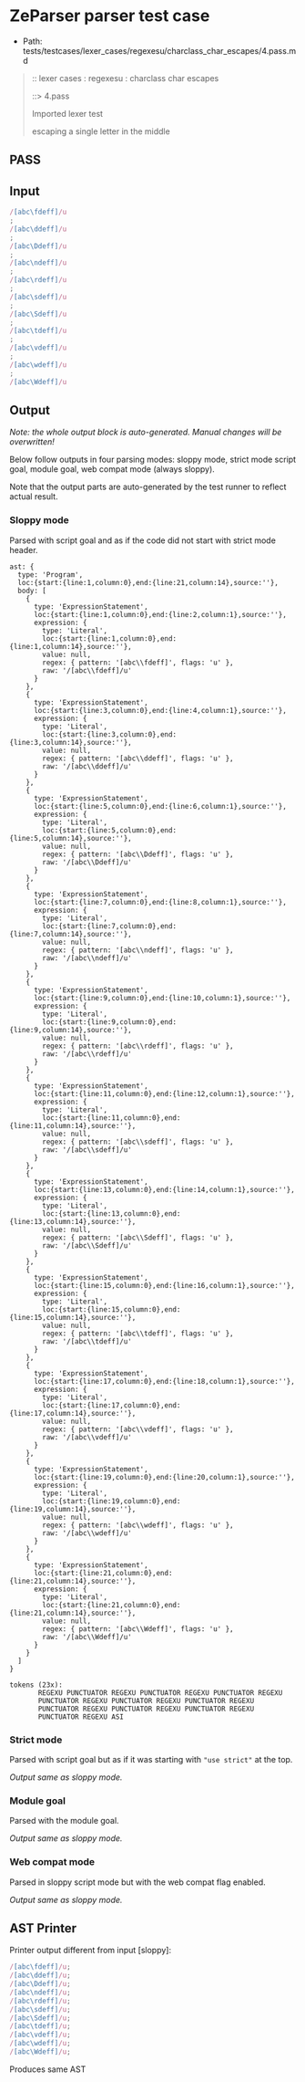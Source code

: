 # ZeParser parser test case

- Path: tests/testcases/lexer_cases/regexesu/charclass_char_escapes/4.pass.md

> :: lexer cases : regexesu : charclass char escapes
>
> ::> 4.pass
>
> Imported lexer test
>
> escaping a single letter in the middle

## PASS

## Input

`````js
/[abc\fdeff]/u
;
/[abc\ddeff]/u
;
/[abc\Ddeff]/u
;
/[abc\ndeff]/u
;
/[abc\rdeff]/u
;
/[abc\sdeff]/u
;
/[abc\Sdeff]/u
;
/[abc\tdeff]/u
;
/[abc\vdeff]/u
;
/[abc\wdeff]/u
;
/[abc\Wdeff]/u
`````

## Output

_Note: the whole output block is auto-generated. Manual changes will be overwritten!_

Below follow outputs in four parsing modes: sloppy mode, strict mode script goal, module goal, web compat mode (always sloppy).

Note that the output parts are auto-generated by the test runner to reflect actual result.

### Sloppy mode

Parsed with script goal and as if the code did not start with strict mode header.

`````
ast: {
  type: 'Program',
  loc:{start:{line:1,column:0},end:{line:21,column:14},source:''},
  body: [
    {
      type: 'ExpressionStatement',
      loc:{start:{line:1,column:0},end:{line:2,column:1},source:''},
      expression: {
        type: 'Literal',
        loc:{start:{line:1,column:0},end:{line:1,column:14},source:''},
        value: null,
        regex: { pattern: '[abc\\fdeff]', flags: 'u' },
        raw: '/[abc\\fdeff]/u'
      }
    },
    {
      type: 'ExpressionStatement',
      loc:{start:{line:3,column:0},end:{line:4,column:1},source:''},
      expression: {
        type: 'Literal',
        loc:{start:{line:3,column:0},end:{line:3,column:14},source:''},
        value: null,
        regex: { pattern: '[abc\\ddeff]', flags: 'u' },
        raw: '/[abc\\ddeff]/u'
      }
    },
    {
      type: 'ExpressionStatement',
      loc:{start:{line:5,column:0},end:{line:6,column:1},source:''},
      expression: {
        type: 'Literal',
        loc:{start:{line:5,column:0},end:{line:5,column:14},source:''},
        value: null,
        regex: { pattern: '[abc\\Ddeff]', flags: 'u' },
        raw: '/[abc\\Ddeff]/u'
      }
    },
    {
      type: 'ExpressionStatement',
      loc:{start:{line:7,column:0},end:{line:8,column:1},source:''},
      expression: {
        type: 'Literal',
        loc:{start:{line:7,column:0},end:{line:7,column:14},source:''},
        value: null,
        regex: { pattern: '[abc\\ndeff]', flags: 'u' },
        raw: '/[abc\\ndeff]/u'
      }
    },
    {
      type: 'ExpressionStatement',
      loc:{start:{line:9,column:0},end:{line:10,column:1},source:''},
      expression: {
        type: 'Literal',
        loc:{start:{line:9,column:0},end:{line:9,column:14},source:''},
        value: null,
        regex: { pattern: '[abc\\rdeff]', flags: 'u' },
        raw: '/[abc\\rdeff]/u'
      }
    },
    {
      type: 'ExpressionStatement',
      loc:{start:{line:11,column:0},end:{line:12,column:1},source:''},
      expression: {
        type: 'Literal',
        loc:{start:{line:11,column:0},end:{line:11,column:14},source:''},
        value: null,
        regex: { pattern: '[abc\\sdeff]', flags: 'u' },
        raw: '/[abc\\sdeff]/u'
      }
    },
    {
      type: 'ExpressionStatement',
      loc:{start:{line:13,column:0},end:{line:14,column:1},source:''},
      expression: {
        type: 'Literal',
        loc:{start:{line:13,column:0},end:{line:13,column:14},source:''},
        value: null,
        regex: { pattern: '[abc\\Sdeff]', flags: 'u' },
        raw: '/[abc\\Sdeff]/u'
      }
    },
    {
      type: 'ExpressionStatement',
      loc:{start:{line:15,column:0},end:{line:16,column:1},source:''},
      expression: {
        type: 'Literal',
        loc:{start:{line:15,column:0},end:{line:15,column:14},source:''},
        value: null,
        regex: { pattern: '[abc\\tdeff]', flags: 'u' },
        raw: '/[abc\\tdeff]/u'
      }
    },
    {
      type: 'ExpressionStatement',
      loc:{start:{line:17,column:0},end:{line:18,column:1},source:''},
      expression: {
        type: 'Literal',
        loc:{start:{line:17,column:0},end:{line:17,column:14},source:''},
        value: null,
        regex: { pattern: '[abc\\vdeff]', flags: 'u' },
        raw: '/[abc\\vdeff]/u'
      }
    },
    {
      type: 'ExpressionStatement',
      loc:{start:{line:19,column:0},end:{line:20,column:1},source:''},
      expression: {
        type: 'Literal',
        loc:{start:{line:19,column:0},end:{line:19,column:14},source:''},
        value: null,
        regex: { pattern: '[abc\\wdeff]', flags: 'u' },
        raw: '/[abc\\wdeff]/u'
      }
    },
    {
      type: 'ExpressionStatement',
      loc:{start:{line:21,column:0},end:{line:21,column:14},source:''},
      expression: {
        type: 'Literal',
        loc:{start:{line:21,column:0},end:{line:21,column:14},source:''},
        value: null,
        regex: { pattern: '[abc\\Wdeff]', flags: 'u' },
        raw: '/[abc\\Wdeff]/u'
      }
    }
  ]
}

tokens (23x):
       REGEXU PUNCTUATOR REGEXU PUNCTUATOR REGEXU PUNCTUATOR REGEXU
       PUNCTUATOR REGEXU PUNCTUATOR REGEXU PUNCTUATOR REGEXU
       PUNCTUATOR REGEXU PUNCTUATOR REGEXU PUNCTUATOR REGEXU
       PUNCTUATOR REGEXU ASI
`````

### Strict mode

Parsed with script goal but as if it was starting with `"use strict"` at the top.

_Output same as sloppy mode._

### Module goal

Parsed with the module goal.

_Output same as sloppy mode._

### Web compat mode

Parsed in sloppy script mode but with the web compat flag enabled.

_Output same as sloppy mode._

## AST Printer

Printer output different from input [sloppy]:

````js
/[abc\fdeff]/u;
/[abc\ddeff]/u;
/[abc\Ddeff]/u;
/[abc\ndeff]/u;
/[abc\rdeff]/u;
/[abc\sdeff]/u;
/[abc\Sdeff]/u;
/[abc\tdeff]/u;
/[abc\vdeff]/u;
/[abc\wdeff]/u;
/[abc\Wdeff]/u;
````

Produces same AST
